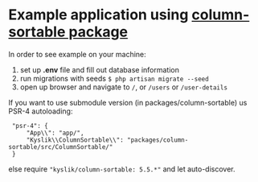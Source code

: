 # Example application using [column-sortable package](https://github.com/Kyslik/column-sortable)

In order to see example on your machine: 
 1. set up **.env** file and fill out database information
 2. run migrations with seeds `$ php artisan migrate --seed`
 3. open up browser and navigate to `/`, or `/users` or `/user-details`
 
If you want to use submodule version (in packages/column-sortable) us PSR-4 autoloading: 
 
	 "psr-4": {
		 "App\\": "app/",
		 "Kyslik\\ColumnSortable\\": "packages/column-sortable/src/ColumnSortable/"
	 }

else require `"kyslik/column-sortable: 5.5.*"` and let auto-discover.
